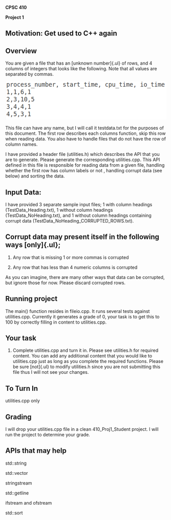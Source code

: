 **CPSC 410**

**Project 1**

## Motivation: Get used to C++ again

## Overview

You are given a file that has an [unknown number]{.ul} of rows, and 4
columns of integers that looks like the following. Note that all values
are separated by commas.

![](./media/image1.png)

This file can have any name, but I will call it testdata.txt for the
purposes of this document. The first row describes each columns
function, skip this row when reading data. You also have to handle files
that do not have the row of column names.

I have provided a header file (utilities.h) which describes the API that
you are to generate. Please generate the corresponding utilities.cpp.
This API defined in this file is responsible for reading data from a
given file, handling whether the first row has column labels or not ,
handling corrupt data (see below) and sorting the data.

## Input Data:

I have provided 3 separate sample input files; 1 with column headings
(TestData_Heading.txt), 1 without column headings
(TestData_NoHeading.txt), and 1 without column headings containing
corrupt data (TestData_NoHeading_CORRUPTED_ROWS.txt).

## Corrupt data may present itself in the following ways [only]{.ul};

1.  Any row that is missing 1 or more commas is corrupted

2.  Any row that has less than 4 numeric columns is corrupted

As you can imagine, there are many other ways that data can be
corrupted, but ignore those for now. Please discard corrupted rows.

## Running project

The main() function resides in fileio.cpp. It runs several tests against
utilities.cpp. Currently it generates a grade of 0, your task is to get
this to 100 by correctly filling in content to utilities.cpp.

## Your task

1.  Complete utilities.cpp and turn it in. Please see utilities.h for
    required content. You can add any additional content that you would
    like to utilities.cpp just as long as you complete the required
    functions. Please be sure [not]{.ul} to modify utilities.h since you
    are not submitting this file thus I will not see your changes.

## To Turn In

utilities.cpp only

## Grading

I will drop your utilities.cpp file in a clean 410_Proj1_Student
project. I will run the project to determine your grade.

## APIs that may help

std::string

std::vector

stringstream

std::getline

ifstream and ofstream

std::sort
